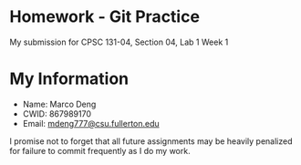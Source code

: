 # Homework - Git Practice
My submission for CPSC 131-04, Section 04, Lab 1 Week 1
# My Information
* Name: Marco Deng
* CWID: 867989170
* Email: mdeng777@csu.fullerton.edu

I promise not to forget that all future assignments may be heavily penalized for failure to commit frequently as I do my work.
